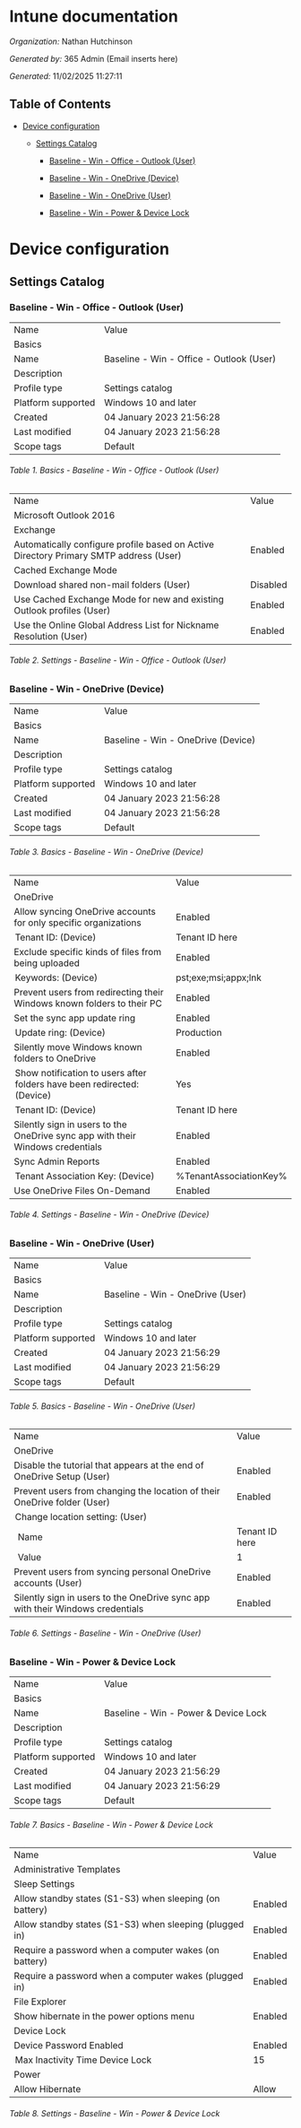 # Intune documentation


*Organization:* Nathan Hutchinson

*Generated by:* 365 Admin (Email inserts here)

*Generated:* 11/02/2025 11:27:11


## Table of Contents
- [Device configuration](#section-1)

  - [Settings Catalog](#section-2)

    - [Baseline - Win - Office - Outlook (User)](#section-3)

    - [Baseline - Win - OneDrive (Device)](#section-4)

    - [Baseline - Win - OneDrive (User)](#section-5)

    - [Baseline - Win - Power & Device Lock](#section-6)


<h1 id="section-1">Device configuration</h1>
<h2 id="section-2">Settings Catalog</h2>
<h3 id="section-3">Baseline - Win - Office - Outlook (User)</h3>

<table class='table-settings'>
<tr class='table-header1'>
<td>Name</td>
<td>Value</td>
</tr>
<tr>
<td colspan="2" class='category-level1'>Basics</td>
</tr>
<tr class=''>
<td class='property-column1'>Name</td>
<td class='property-column2'>Baseline - Win - Office - Outlook (User)</td>
</tr>
<tr class=''>
<td class='property-column1'>Description</td>
<td class='property-column2'></td>
</tr>
<tr class=''>
<td class='property-column1'>Profile type</td>
<td class='property-column2'>Settings catalog</td>
</tr>
<tr class=''>
<td class='property-column1'>Platform supported</td>
<td class='property-column2'>Windows 10 and later</td>
</tr>
<tr class=''>
<td class='property-column1'>Created</td>
<td class='property-column2'>04 January 2023 21:56:28</td>
</tr>
<tr class=''>
<td class='property-column1'>Last modified</td>
<td class='property-column2'>04 January 2023 21:56:28</td>
</tr>
<tr class=''>
<td class='property-column1'>Scope tags</td>
<td class='property-column2'>Default</td>
</tr>
</table>

###### Table 1. Basics - Baseline - Win - Office - Outlook (User)


<table class='table-settings'>
<tr class='table-header1'>
<td>Name</td>
<td>Value</td>
</tr>
<tr>
<td colspan="2" class='category-level1'>Microsoft Outlook 2016</td>
</tr>
<tr>
<td colspan="2" class='category-level2'>Exchange</td>
</tr>
<tr class=''>
<td class='property-column1'>Automatically configure profile based on Active Directory Primary SMTP address (User)</td>
<td class='property-column2'>Enabled</td>
</tr>
<tr>
<td colspan="2" class='category-level2'>Cached Exchange Mode</td>
</tr>
<tr class=''>
<td class='property-column1'>Download shared non-mail folders (User)</td>
<td class='property-column2'>Disabled</td>
</tr>
<tr class=''>
<td class='property-column1'>Use Cached Exchange Mode for new and existing Outlook profiles (User)</td>
<td class='property-column2'>Enabled</td>
</tr>
<tr class=''>
<td class='property-column1'>Use the Online Global Address List for Nickname Resolution (User)</td>
<td class='property-column2'>Enabled</td>
</tr>
</table>

###### Table 2. Settings - Baseline - Win - Office - Outlook (User)


<h3 id="section-4">Baseline - Win - OneDrive (Device)</h3>

<table class='table-settings'>
<tr class='table-header1'>
<td>Name</td>
<td>Value</td>
</tr>
<tr>
<td colspan="2" class='category-level1'>Basics</td>
</tr>
<tr class=''>
<td class='property-column1'>Name</td>
<td class='property-column2'>Baseline - Win - OneDrive (Device)</td>
</tr>
<tr class=''>
<td class='property-column1'>Description</td>
<td class='property-column2'></td>
</tr>
<tr class=''>
<td class='property-column1'>Profile type</td>
<td class='property-column2'>Settings catalog</td>
</tr>
<tr class=''>
<td class='property-column1'>Platform supported</td>
<td class='property-column2'>Windows 10 and later</td>
</tr>
<tr class=''>
<td class='property-column1'>Created</td>
<td class='property-column2'>04 January 2023 21:56:28</td>
</tr>
<tr class=''>
<td class='property-column1'>Last modified</td>
<td class='property-column2'>04 January 2023 21:56:28</td>
</tr>
<tr class=''>
<td class='property-column1'>Scope tags</td>
<td class='property-column2'>Default</td>
</tr>
</table>

###### Table 3. Basics - Baseline - Win - OneDrive (Device)


<table class='table-settings'>
<tr class='table-header1'>
<td>Name</td>
<td>Value</td>
</tr>
<tr>
<td colspan="2" class='category-level1'>OneDrive</td>
</tr>
<tr class=''>
<td class='property-column1'>Allow syncing OneDrive accounts for only specific organizations</td>
<td class='property-column2'>Enabled</td>
</tr>
<tr class=''>
<td class='property-column1' style='padding-left:10px !important;'>Tenant ID: (Device)</td>
<td class='property-column2'>Tenant ID here</td>
</tr>
<tr class=''>
<td class='property-column1'>Exclude specific kinds of files from being uploaded</td>
<td class='property-column2'>Enabled</td>
</tr>
<tr class=''>
<td class='property-column1' style='padding-left:10px !important;'>Keywords: (Device)</td>
<td class='property-column2'>pst;exe;msi;appx;lnk</td>
</tr>
<tr class=''>
<td class='property-column1'>Prevent users from redirecting their Windows known folders to their PC</td>
<td class='property-column2'>Enabled</td>
</tr>
<tr class=''>
<td class='property-column1'>Set the sync app update ring</td>
<td class='property-column2'>Enabled</td>
</tr>
<tr class=''>
<td class='property-column1' style='padding-left:10px !important;'>Update ring: (Device)</td>
<td class='property-column2'>Production</td>
</tr>
<tr class=''>
<td class='property-column1'>Silently move Windows known folders to OneDrive</td>
<td class='property-column2'>Enabled</td>
</tr>
<tr class=''>
<td class='property-column1' style='padding-left:10px !important;'>Show notification to users after folders have been redirected: (Device)</td>
<td class='property-column2'>Yes</td>
</tr>
<tr class=''>
<td class='property-column1' style='padding-left:10px !important;'>Tenant ID: (Device)</td>
<td class='property-column2'>Tenant ID here</td>
</tr>
<tr class=''>
<td class='property-column1'>Silently sign in users to the OneDrive sync app with their Windows credentials</td>
<td class='property-column2'>Enabled</td>
</tr>
<tr class=''>
<td class='property-column1'>Sync Admin Reports</td>
<td class='property-column2'>Enabled</td>
</tr>
<tr class=''>
<td class='property-column1' style='padding-left:10px !important;'>Tenant Association Key: (Device)</td>
<td class='property-column2'>%TenantAssociationKey%</td>
</tr>
<tr class=''>
<td class='property-column1'>Use OneDrive Files On-Demand</td>
<td class='property-column2'>Enabled</td>
</tr>
</table>

###### Table 4. Settings - Baseline - Win - OneDrive (Device)


<h3 id="section-5">Baseline - Win - OneDrive (User)</h3>

<table class='table-settings'>
<tr class='table-header1'>
<td>Name</td>
<td>Value</td>
</tr>
<tr>
<td colspan="2" class='category-level1'>Basics</td>
</tr>
<tr class=''>
<td class='property-column1'>Name</td>
<td class='property-column2'>Baseline - Win - OneDrive (User)</td>
</tr>
<tr class=''>
<td class='property-column1'>Description</td>
<td class='property-column2'></td>
</tr>
<tr class=''>
<td class='property-column1'>Profile type</td>
<td class='property-column2'>Settings catalog</td>
</tr>
<tr class=''>
<td class='property-column1'>Platform supported</td>
<td class='property-column2'>Windows 10 and later</td>
</tr>
<tr class=''>
<td class='property-column1'>Created</td>
<td class='property-column2'>04 January 2023 21:56:29</td>
</tr>
<tr class=''>
<td class='property-column1'>Last modified</td>
<td class='property-column2'>04 January 2023 21:56:29</td>
</tr>
<tr class=''>
<td class='property-column1'>Scope tags</td>
<td class='property-column2'>Default</td>
</tr>
</table>

###### Table 5. Basics - Baseline - Win - OneDrive (User)


<table class='table-settings'>
<tr class='table-header1'>
<td>Name</td>
<td>Value</td>
</tr>
<tr>
<td colspan="2" class='category-level1'>OneDrive</td>
</tr>
<tr class=''>
<td class='property-column1'>Disable the tutorial that appears at the end of OneDrive Setup (User)</td>
<td class='property-column2'>Enabled</td>
</tr>
<tr class=''>
<td class='property-column1'>Prevent users from changing the location of their OneDrive folder (User)</td>
<td class='property-column2'>Enabled</td>
</tr>
<tr class=''>
<td class='property-column1' style='padding-left:10px !important;'>Change location setting: (User)</td>
<td class='property-column2'></td>
</tr>
<tr class='row-new-property'>
<td class='property-column1' style='padding-left:15px !important;'>Name</td>
<td class='property-column2'>Tenant ID here</td>
</tr>
<tr class=''>
<td class='property-column1' style='padding-left:15px !important;'>Value</td>
<td class='property-column2'>1</td>
</tr>
<tr class=''>
<td class='property-column1'>Prevent users from syncing personal OneDrive accounts (User)</td>
<td class='property-column2'>Enabled</td>
</tr>
<tr class=''>
<td class='property-column1'>Silently sign in users to the OneDrive sync app with their Windows credentials</td>
<td class='property-column2'>Enabled</td>
</tr>
</table>

###### Table 6. Settings - Baseline - Win - OneDrive (User)


<h3 id="section-6">Baseline - Win - Power & Device Lock</h3>

<table class='table-settings'>
<tr class='table-header1'>
<td>Name</td>
<td>Value</td>
</tr>
<tr>
<td colspan="2" class='category-level1'>Basics</td>
</tr>
<tr class=''>
<td class='property-column1'>Name</td>
<td class='property-column2'>Baseline - Win - Power & Device Lock</td>
</tr>
<tr class=''>
<td class='property-column1'>Description</td>
<td class='property-column2'></td>
</tr>
<tr class=''>
<td class='property-column1'>Profile type</td>
<td class='property-column2'>Settings catalog</td>
</tr>
<tr class=''>
<td class='property-column1'>Platform supported</td>
<td class='property-column2'>Windows 10 and later</td>
</tr>
<tr class=''>
<td class='property-column1'>Created</td>
<td class='property-column2'>04 January 2023 21:56:29</td>
</tr>
<tr class=''>
<td class='property-column1'>Last modified</td>
<td class='property-column2'>04 January 2023 21:56:29</td>
</tr>
<tr class=''>
<td class='property-column1'>Scope tags</td>
<td class='property-column2'>Default</td>
</tr>
</table>

###### Table 7. Basics - Baseline - Win - Power & Device Lock


<table class='table-settings'>
<tr class='table-header1'>
<td>Name</td>
<td>Value</td>
</tr>
<tr>
<td colspan="2" class='category-level1'>Administrative Templates</td>
</tr>
<tr>
<td colspan="2" class='category-level2'>Sleep Settings</td>
</tr>
<tr class=''>
<td class='property-column1'>Allow standby states (S1-S3) when sleeping (on battery)</td>
<td class='property-column2'>Enabled</td>
</tr>
<tr class=''>
<td class='property-column1'>Allow standby states (S1-S3) when sleeping (plugged in)</td>
<td class='property-column2'>Enabled</td>
</tr>
<tr class=''>
<td class='property-column1'>Require a password when a computer wakes (on battery)</td>
<td class='property-column2'>Enabled</td>
</tr>
<tr class=''>
<td class='property-column1'>Require a password when a computer wakes (plugged in)</td>
<td class='property-column2'>Enabled</td>
</tr>
<tr>
<td colspan="2" class='category-level2'>File Explorer</td>
</tr>
<tr class=''>
<td class='property-column1'>Show hibernate in the power options menu</td>
<td class='property-column2'>Enabled</td>
</tr>
<tr>
<td colspan="2" class='category-level1'>Device Lock</td>
</tr>
<tr class=''>
<td class='property-column1'>Device Password Enabled</td>
<td class='property-column2'>Enabled</td>
</tr>
<tr class=''>
<td class='property-column1' style='padding-left:10px !important;'>Max Inactivity Time Device Lock</td>
<td class='property-column2'>15</td>
</tr>
<tr>
<td colspan="2" class='category-level1'>Power</td>
</tr>
<tr class=''>
<td class='property-column1'>Allow Hibernate</td>
<td class='property-column2'>Allow</td>
</tr>
</table>

###### Table 8. Settings - Baseline - Win - Power & Device Lock



